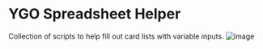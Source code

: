 # YGO Spreadsheet Helper
 Collection of scripts to help fill out card lists with variable inputs.
![image](https://github.com/theillchemist/YGO-Spreadsheet-Helper/assets/1761668/f9ef57bd-579e-4699-9be6-9c06f51a68f2)
